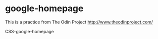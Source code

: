 google-homepage
===============
This is a practice from The Odin Project 
http://www.theodinproject.com/

CSS-google-homepage
